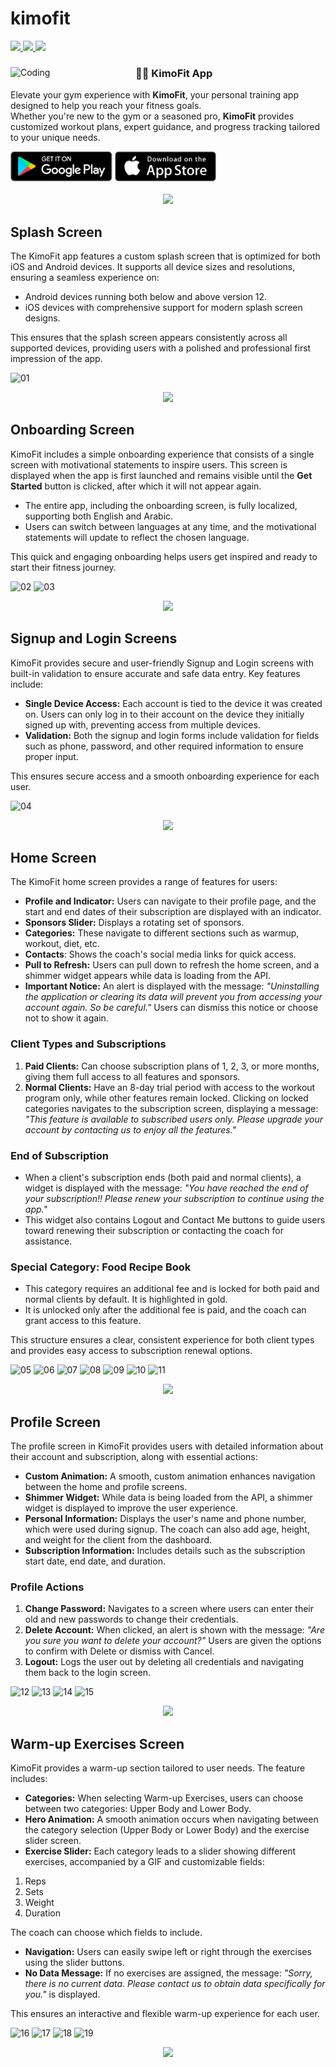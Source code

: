 # kimofit

<div align="start">
     <a href="https://api.visitorbadge.io/api/visitors?path=kimofit-README.md&label=People%20who%20visited%20this%20page&countColor=%23263759" target="_blank">
        <img src="https://api.visitorbadge.io/api/visitors?path=kimofit-README.md&label=People%20who%20visited%20this%20page&countColor=%23263759" target="_blank" />
    </a>
    <a href="https://www.linkedin.com/in/jemy25/" target="_blank">
        <img src="https://img.shields.io/badge/LinkedIn-0077B5?style=for-the-badge&logo=linkedin&logoColor=white" target="_blank" />
    </a>
  <a href="mailto:t.jemy25@gmail.com">
    <img src="https://img.shields.io/badge/Gmail-333333?style=for-the-badge&logo=gmail&logoColor=red" />
  </a>
</div>

<div>
 <img align="left" alt="Coding" width="200" src="https://play-lh.googleusercontent.com/FOIdCdskmCgfBA0dpZ7grZD0_AnVP0cU8GCy5XYwYx_QZQA3Zo3d4RgAqm6pd19_kV0=w240-h480-rw">
 
 ### 🏋️‍♂️ **KimoFit App** 
 
 Elevate your gym experience with **KimoFit**, your personal training app designed to help you reach your fitness goals.<br>
 Whether you're new to the gym or a seasoned pro, **KimoFit** provides customized workout plans, expert guidance, and progress tracking tailored to your unique needs.



 
 <div>
 <a href='https://play.google.com/store/apps/details?id=com.kimofit.app'><img alt='Get it on Google Play' src='../assets/stores/google_play.png' height='48px'/></a>
 <a href='https://apps.apple.com/us/app/kimofit/id6642661811?platform=iphone'><img alt='Get it on the App Store' src='../assets/stores/app_store.png' height='48px'/></a>
 </div>
 
</div>

<br>
<div align="center">
    <img src="https://user-images.githubusercontent.com/73097560/115834477-dbab4500-a447-11eb-908a-139a6edaec5c.gif" />
</div>


## Splash Screen

The KimoFit app features a custom splash screen that is optimized for both iOS and Android devices. It supports all device sizes and resolutions, ensuring a seamless experience on:
- Android devices running both below and above version 12.
- iOS devices with comprehensive support for modern splash screen designs.
  
This ensures that the splash screen appears consistently across all supported devices, providing users with a polished and professional first impression of the app.

![01](https://github.com/user-attachments/assets/184d76a3-5557-4544-9247-ec2270edec24)

<div align="center">
    <img src="https://user-images.githubusercontent.com/73097560/115834477-dbab4500-a447-11eb-908a-139a6edaec5c.gif" />
</div>

## Onboarding Screen

KimoFit includes a simple onboarding experience that consists of a single screen with motivational statements to inspire users. This screen is displayed when the app is first launched and remains visible until the **Get Started** button is clicked, after which it will not appear again.


- The entire app, including the onboarding screen, is fully localized, supporting both English and Arabic.
- Users can switch between languages at any time, and the motivational statements will update to reflect the chosen language.
  
This quick and engaging onboarding helps users get inspired and ready to start their fitness journey.

![02](https://github.com/user-attachments/assets/3abf8a8b-98c5-4398-abac-dded0b82358e)
![03](https://github.com/user-attachments/assets/20b9b831-6c67-446c-82b6-5d1ce353df83)


<div align="center">
    <img src="https://user-images.githubusercontent.com/73097560/115834477-dbab4500-a447-11eb-908a-139a6edaec5c.gif" />
</div>

## Signup and Login Screens

KimoFit provides secure and user-friendly Signup and Login screens with built-in validation to ensure accurate and safe data entry. Key features include:



- **Single Device Access:** Each account is tied to the device it was created on. Users can only log in to their account on the device they initially signed up with, preventing access from multiple devices.
- **Validation:** Both the signup and login forms include validation for fields such as phone, password, and other required information to ensure proper input.

  
This ensures secure access and a smooth onboarding experience for each user.

![04](https://github.com/user-attachments/assets/294d16ac-d25d-47ac-a0d7-bb843ffe9bf1)

<div align="center">
    <img src="https://user-images.githubusercontent.com/73097560/115834477-dbab4500-a447-11eb-908a-139a6edaec5c.gif" />
</div>

## Home Screen

The KimoFit home screen provides a range of features for users:

- **Profile and Indicator:** Users can navigate to their profile page, and the start and end dates of their subscription are displayed with an indicator.
- **Sponsors Slider:** Displays a rotating set of sponsors.
- **Categories:** These navigate to different sections such as warmup, workout, diet, etc.
- **Contacts**: Shows the coach's social media links for quick access.
- **Pull to Refresh:** Users can pull down to refresh the home screen, and a shimmer widget appears while data is loading from the API.
- **Important Notice:** An alert is displayed with the message: _"Uninstalling the application or clearing its data will prevent you from accessing your account again. So be careful."_ Users can dismiss this notice or choose not to show it again.

### Client Types and Subscriptions
1.  **Paid Clients:** Can choose subscription plans of 1, 2, 3, or more months, giving them full access to all features and sponsors.
2. **Normal Clients:** Have an 8-day trial period with access to the workout program only, while other features remain locked. Clicking on locked categories navigates to the subscription screen, displaying a message: _"This feature is available to subscribed users only. Please upgrade your account by contacting us to enjoy all the features."_

### End of Subscription
- When a client's subscription ends (both paid and normal clients), a widget is displayed with the message: _"You have reached the end of your subscription!! Please renew your subscription to continue using the app."_
- This widget also contains Logout and Contact Me buttons to guide users toward renewing their subscription or contacting the coach for assistance.

### Special Category: Food Recipe Book
- This category requires an additional fee and is locked for both paid and normal clients by default. It is highlighted in gold.
- It is unlocked only after the additional fee is paid, and the coach can grant access to this feature.


This structure ensures a clear, consistent experience for both client types and provides easy access to subscription renewal options.

![05](https://github.com/user-attachments/assets/973e7c37-b0a8-46cb-8847-3cd66d40f5b7)
![06](https://github.com/user-attachments/assets/3c9db13f-5848-45b3-8264-ed3a6157dcd2)
![07](https://github.com/user-attachments/assets/8c5ed2cc-328b-40c7-a137-6de02fcebc0f)
![08](https://github.com/user-attachments/assets/20261628-02cd-4230-8c3d-29cbfb8545b5)
![09](https://github.com/user-attachments/assets/737eed5f-05fd-495c-99d4-6bea8c4367b5)
![10](https://github.com/user-attachments/assets/611185c3-9b96-4e46-bb0d-24abecab6246)
![11](https://github.com/user-attachments/assets/5562411e-b88c-4573-a5fb-10b2a7ec3035)





<div align="center">
    <img src="https://user-images.githubusercontent.com/73097560/115834477-dbab4500-a447-11eb-908a-139a6edaec5c.gif" />
</div>


## Profile Screen

The profile screen in KimoFit provides users with detailed information about their account and subscription, along with essential actions:


- **Custom Animation:** A smooth, custom animation enhances navigation between the home and profile screens.
- **Shimmer Widget:** While data is being loaded from the API, a shimmer widget is displayed to improve the user experience.
- **Personal Information:** Displays the user's name and phone number, which were used during signup. The coach can also add age, height, and weight for the client from the dashboard.
- **Subscription Information:** Includes details such as the subscription start date, end date, and duration.
  
### Profile Actions

1. **Change Password:** Navigates to a screen where users can enter their old and new passwords to change their credentials.
2. **Delete Account:** When clicked, an alert is shown with the message: _"Are you sure you want to delete your account?"_ Users are given the options to confirm with Delete or dismiss with Cancel.
3. **Logout:** Logs the user out by deleting all credentials and navigating them back to the login screen.

![12](https://github.com/user-attachments/assets/d5b87159-3434-4a8c-b0ae-7c8a04720bac)
![13](https://github.com/user-attachments/assets/d3f719dd-be97-42a1-976d-88d36b60e089)
![14](https://github.com/user-attachments/assets/d2d6177e-c2f0-49ac-81ad-e14e654bd420)
![15](https://github.com/user-attachments/assets/a31c472c-791d-4cf0-837a-ad6bf32a77af)


<div align="center">
    <img src="https://user-images.githubusercontent.com/73097560/115834477-dbab4500-a447-11eb-908a-139a6edaec5c.gif" />
</div>

## Warm-up Exercises Screen

KimoFit provides a warm-up section tailored to user needs. The feature includes:

- **Categories:** When selecting Warm-up Exercises, users can choose between two categories: Upper Body and Lower Body.
- **Hero Animation:** A smooth animation occurs when navigating between the category selection (Upper Body or Lower Body) and the exercise slider screen.
- **Exercise Slider:** Each category leads to a slider showing different exercises, accompanied by a GIF and customizable fields:

1. Reps
2. Sets
3. Weight
4. Duration

The coach can choose which fields to include.

- **Navigation:** Users can easily swipe left or right through the exercises using the slider buttons.
- **No Data Message:** If no exercises are assigned, the message: _"Sorry, there is no current data. Please contact us to obtain data specifically for you."_ is displayed.

This ensures an interactive and flexible warm-up experience for each user.

![16](https://github.com/user-attachments/assets/31f2d648-3ba6-4cd4-b6c6-9260d980d138)
![17](https://github.com/user-attachments/assets/439c2137-edbb-4541-9a87-aead9bca1e5d)
![18](https://github.com/user-attachments/assets/56dd54f1-14fe-4253-b2b8-205c6adbf52d)
![19](https://github.com/user-attachments/assets/2badfd7e-1f1a-473f-bf2c-d5880c94acec)




<div align="center">
    <img src="https://user-images.githubusercontent.com/73097560/115834477-dbab4500-a447-11eb-908a-139a6edaec5c.gif" />
</div>
